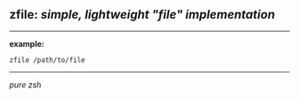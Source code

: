 ‎
=

## zfile: *simple, lightweight "file" implementation*

----------------------------------

**example:**

    zfile /path/to/file

----------------------------------

*pure zsh*